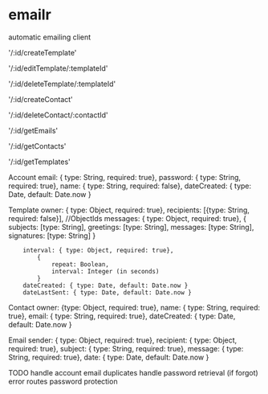 emailr
======

automatic emailing client

'/:id/createTemplate'

'/:id/editTemplate/:templateId'

'/:id/deleteTemplate/:templateId'

'/:id/createContact'

'/:id/deleteContact/:contactId'

'/:id/getEmails'

'/:id/getContacts'

'/:id/getTemplates'

Account
	  	email: { type: String, required: true},
	  	password: { type: String, required: true},
	  	name: { type: String, required: false},
	  	dateCreated: { type: Date, default: Date.now }

Template
		owner: { type: Object, required: true},
		recipients: [{type: String, required: false}], //ObjectIds
		messages: { type: Object, required: true},
			{
				subjects: [type: String],
				greetings: [type: String],
				messages: [type: String],
				signatures: [type: String]
			}

		interval: { type: Object, required: true},
			{
				repeat: Boolean,
				interval: Integer (in seconds)
			}
		dateCreated: { type: Date, default: Date.now }
		dateLastSent: { type: Date, default: Date.now }

Contact
		owner: {type: Object, required: true},
		name: { type: String, required: true},
		email: { type: String, required: true},
		dateCreated: { type: Date, default: Date.now }

Email
		sender: { type: Object, required: true},
		recipient: { type: Object, required: true},
		subject: { type: String, required: true},
		message: { type: String, required: true},
		date: { type: Date, default: Date.now }

TODO
handle account email duplicates
handle password retrieval (if forgot)
error routes
password protection
